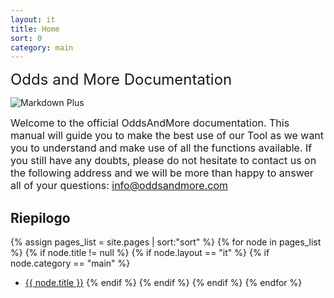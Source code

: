 ```yaml
---
layout: it
title: Home
sort: 0
category: main
---
```

<p class="message">
    
</p>

 <font size="5">Odds and More Documentation</font>

![Markdown Plus]({{site.baseurl}}/public/images/logo/logo-o-amd-more.png)

 <font size="3">Welcome to the official OddsAndMore documentation. This manual will guide you to make the best use of our Tool as we want you to understand and make use of all the functions available. If you still have any doubts, please do not hesitate to contact us on the following address and we will be more than happy to answer all of your questions: info@oddsandmore.com</font>





## Riepilogo

{% assign pages_list = site.pages | sort:"sort" %}
    {% for node in pages_list %}
    {% if node.title != null %}
    {% if node.layout == "it" %}
    {% if node.category == "main" %}
  * <a class="link-detail"
      href="{{site.baseurl}}{{ node.url }}">{{ node.title }}</a>
    {% endif %}
    {% endif %}
    {% endif %}
    {% endfor %}

